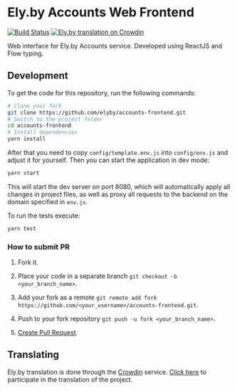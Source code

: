 # Ely.by Accounts Web Frontend

[![Build Status](https://travis-ci.org/elyby/accounts-frontend.svg?branch=master)](https://travis-ci.org/elyby/accounts-frontend)
[![Ely.by translation on Crowdin](https://d322cqt584bo4o.cloudfront.net/elyby/localized.svg)](https://translate.ely.by/project/elyby)

Web interface for Ely.by Accounts service. Developed using ReactJS and Flow typing.

## Development

To get the code for this repository, run the following commands:

```bash
# Clone your fork
git clone https://github.com/elyby/accounts-frontend.git
# Switch to the project folder
cd accounts-frontend
# Install dependencies
yarn install
```

After that you need to copy `config/template.env.js` into `config/env.js` and adjust it for yourself. Then you can start
the application in dev mode:

```bash
yarn start
```

This will start the dev server on port 8080, which will automatically apply all changes in project files, as well as
proxy all requests to the backend on the domain specified in `env.js`.

To run the tests execute:

```bash
yarn test
```

### How to submit PR

1. Fork it.

2. Place your code in a separate branch `git checkout -b <your_branch_name>`.

3. Add your fork as a remote `git remote add fork https://github.com/<your_username>/accounts-frontend.git`.

4. Push to your fork repository `git push -u fork <your_branch_name>`.

5. [Create Pull Request](https://github.com/elyby/accounts-frontend/compare).

## Translating

Ely.by translation is done through the [Crowdin](https://crowdin.com) service.
[Click here](https://translate.ely.by/project/elyby/invite) to participate in the translation of the project.
